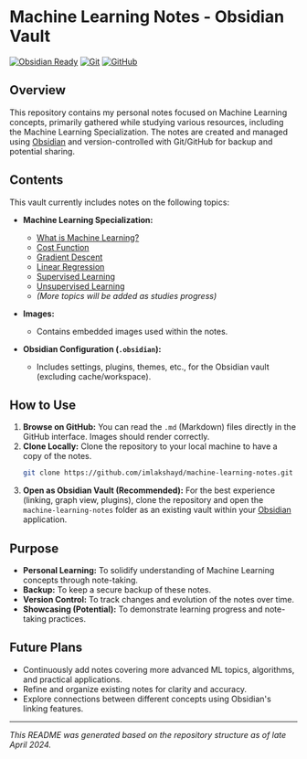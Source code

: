 # Machine Learning Notes - Obsidian Vault

[![Obsidian Ready](https://img.shields.io/badge/Made%20with-Obsidian-9B4FFF.svg)](https://obsidian.md) [![Git](https://img.shields.io/badge/Version%20Control-Git-F05032?logo=git&logoColor=white)](https://git-scm.com/) [![GitHub](https://img.shields.io/badge/Repo-GitHub-181717?logo=github&logoColor=white)](https://github.com/)

## Overview

This repository contains my personal notes focused on Machine Learning concepts, primarily gathered while studying various resources, including the Machine Learning Specialization. The notes are created and managed using [Obsidian](https://obsidian.md/) and version-controlled with Git/GitHub for backup and potential sharing.

## Contents

This vault currently includes notes on the following topics:

*   **Machine Learning Specialization:**
    *   [What is Machine Learning?](Machine%20Learning%20Specialization/What%20is%20Machine%20Learning.md)
    *   [Cost Function](Machine%20Learning%20Specialization/Cost%20Function.md)
    *   [Gradient Descent](Machine%20Learning%20Specialization/Gradient%20Descent.md)
    *   [Linear Regression](Machine%20Learning%20Specialization/Linear%20regression.md)
    *   [Supervised Learning](Machine%20Learning%20Specialization/Supervised%20Learning.md)
    *   [Unsupervised Learning](Machine%20Learning%20Specialization/Unsupervised%20Learning.md)
    *   *(More topics will be added as studies progress)*

*   **Images:**
    *   Contains embedded images used within the notes.

*   **Obsidian Configuration (`.obsidian`):**
    *   Includes settings, plugins, themes, etc., for the Obsidian vault (excluding cache/workspace).

## How to Use

1.  **Browse on GitHub:** You can read the `.md` (Markdown) files directly in the GitHub interface. Images should render correctly.
2.  **Clone Locally:** Clone the repository to your local machine to have a copy of the notes.
    ```bash
    git clone https://github.com/imlakshayd/machine-learning-notes.git
    ```
3.  **Open as Obsidian Vault (Recommended):** For the best experience (linking, graph view, plugins), clone the repository and open the `machine-learning-notes` folder as an existing vault within your [Obsidian](https://obsidian.md/) application.

## Purpose

*   **Personal Learning:** To solidify understanding of Machine Learning concepts through note-taking.
*   **Backup:** To keep a secure backup of these notes.
*   **Version Control:** To track changes and evolution of the notes over time.
*   **Showcasing (Potential):** To demonstrate learning progress and note-taking practices.

## Future Plans

*   Continuously add notes covering more advanced ML topics, algorithms, and practical applications.
*   Refine and organize existing notes for clarity and accuracy.
*   Explore connections between different concepts using Obsidian's linking features.

---

*This README was generated based on the repository structure as of late April 2024.*
